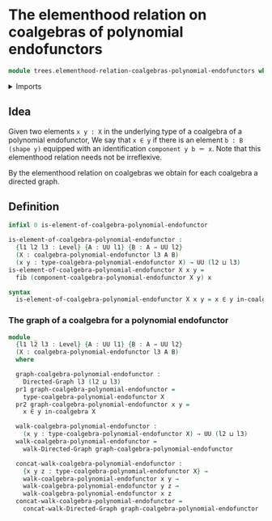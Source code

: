 # The elementhood relation on coalgebras of polynomial endofunctors

```agda
module trees.elementhood-relation-coalgebras-polynomial-endofunctors where
```

<details><summary>Imports</summary>

```agda
open import foundation.dependent-pair-types
open import foundation.fibers-of-maps
open import foundation.identity-types
open import foundation.universe-levels

open import graph-theory.directed-graphs
open import graph-theory.walks-directed-graphs

open import trees.coalgebras-polynomial-endofunctors
```

</details>

## Idea

Given two elements `x y : X` in the underlying type of a coalgebra of a
polynomial endofunctor, We say that `x ∈ y` if there is an element
`b : B (shape y)` equipped with an identification `component y b ＝ x`. Note
that this elementhood relation needs not be irreflexive.

By the elementhood relation on coalgebras we obtain for each coalgebra a
directed graph.

## Definition

```agda
infixl 0 is-element-of-coalgebra-polynomial-endofunctor

is-element-of-coalgebra-polynomial-endofunctor :
  {l1 l2 l3 : Level} {A : UU l1} {B : A → UU l2}
  (X : coalgebra-polynomial-endofunctor l3 A B)
  (x y : type-coalgebra-polynomial-endofunctor X) → UU (l2 ⊔ l3)
is-element-of-coalgebra-polynomial-endofunctor X x y =
  fib (component-coalgebra-polynomial-endofunctor X y) x

syntax
  is-element-of-coalgebra-polynomial-endofunctor X x y = x ∈ y in-coalgebra X
```

### The graph of a coalgebra for a polynomial endofunctor

```agda
module _
  {l1 l2 l3 : Level} {A : UU l1} {B : A → UU l2}
  (X : coalgebra-polynomial-endofunctor l3 A B)
  where

  graph-coalgebra-polynomial-endofunctor :
    Directed-Graph l3 (l2 ⊔ l3)
  pr1 graph-coalgebra-polynomial-endofunctor =
    type-coalgebra-polynomial-endofunctor X
  pr2 graph-coalgebra-polynomial-endofunctor x y =
    x ∈ y in-coalgebra X

  walk-coalgebra-polynomial-endofunctor :
    (x y : type-coalgebra-polynomial-endofunctor X) → UU (l2 ⊔ l3)
  walk-coalgebra-polynomial-endofunctor =
    walk-Directed-Graph graph-coalgebra-polynomial-endofunctor

  concat-walk-coalgebra-polynomial-endofunctor :
    {x y z : type-coalgebra-polynomial-endofunctor X} →
    walk-coalgebra-polynomial-endofunctor x y →
    walk-coalgebra-polynomial-endofunctor y z →
    walk-coalgebra-polynomial-endofunctor x z
  concat-walk-coalgebra-polynomial-endofunctor =
    concat-walk-Directed-Graph graph-coalgebra-polynomial-endofunctor
```
